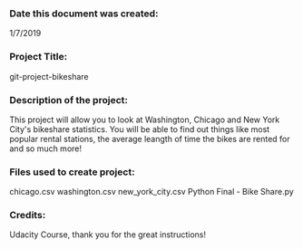 ### Date this document was created:
1/7/2019

### Project Title:
git-project-bikeshare

### Description of the project:
This project will allow you to look at Washington, Chicago and New York City's bikeshare statistics.  You will be able to find out things like most popular rental stations, the average leangth of time the bikes are rented for and so much more! 

### Files used to create project:
chicago.csv
washington.csv
new_york_city.csv
Python Final - Bike Share.py

### Credits:
Udacity Course, thank you for the great instructions!